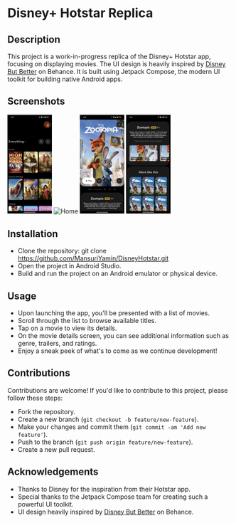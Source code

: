 # Disney+ Hotstar Replica

## Description

This project is a work-in-progress replica of the Disney+ Hotstar app, focusing on displaying
movies. The UI design is heavily inspired
by [Disney But Better](https://www.behance.net/gallery/141700011/Disney-But-Better) on Behance. It
is built using Jetpack Compose, the modern UI toolkit for building native Android apps.

## Screenshots
<img src="previews/Home_1.png" width="100" alt="Home"/>
<img src="previews/Home_2.png" width="100" alt="Home"/>
<img src="previews/Details_1.png" width="100" alt="Details"/>
<img src="previews/Details_2.png" width="100" alt="Details"/>

## Installation

- Clone the repository: git clone https://github.com/MansuriYamin/DisneyHotstar.git
- Open the project in Android Studio.
- Build and run the project on an Android emulator or physical device.

## Usage

- Upon launching the app, you'll be presented with a list of movies.
- Scroll through the list to browse available titles.
- Tap on a movie to view its details.
- On the movie details screen, you can see additional information such as genre, trailers, and
  ratings.
- Enjoy a sneak peek of what's to come as we continue development!

## Contributions

Contributions are welcome! If you'd like to contribute to this project, please follow these steps:

- Fork the repository.
- Create a new branch (`git checkout -b feature/new-feature`).
- Make your changes and commit them (`git commit -am 'Add new feature'`).
- Push to the branch (`git push origin feature/new-feature`).
- Create a new pull request.

## Acknowledgements

- Thanks to Disney for the inspiration from their Hotstar app.
- Special thanks to the Jetpack Compose team for creating such a powerful UI toolkit.
- UI design heavily inspired
  by [Disney But Better](https://www.behance.net/gallery/141700011/Disney-But-Better) on Behance.
